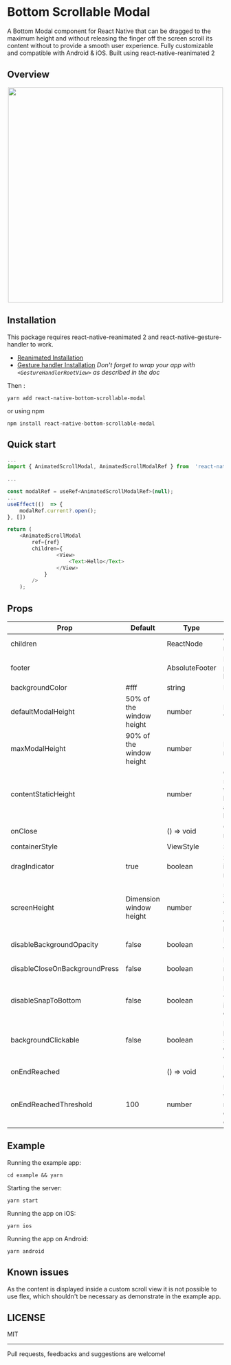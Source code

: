 # Bottom Scrollable Modal

A Bottom Modal component for React Native that can be dragged to the maximum height and without releasing the finger off the screen scroll its content without to provide a smooth user experience. Fully customizable and compatible with Android & iOS. Built using react-native-reanimated 2

## Overview

<p align="center">
<img src="https://i.imgur.com/K6o4qIH.gifv" height="500" />
</p>

## Installation

This package requires react-native-reanimated 2 and react-native-gesture-handler to work.

- [Reanimated Installation](https://docs.swmansion.com/react-native-reanimated/docs/fundamentals/installation)
- [Gesture handler Installation](https://docs.swmansion.com/react-native-gesture-handler/docs/installation)
  <em>Don't forget to wrap your app with `<GestureHandlerRootView>` as described in the doc</em>

Then :

```
yarn add react-native-bottom-scrollable-modal
```

or using npm

```
npm install react-native-bottom-scrollable-modal
```

## Quick start

```js
...
import { AnimatedScrollModal, AnimatedScrollModalRef } from  'react-native-bottom-modal';

...

const modalRef = useRef<AnimatedScrollModalRef>(null);
...
useEffect(()  => {
	modalRef.current?.open();
}, [])

return (
	<AnimatedScrollModal
		ref={ref}
		children={
				<View>
					<Text>Hello</Text>
				</View>
			}
		/>
	);
```

## Props

| Prop                          | Default                  | Type           | Description                                                                                                                                                          |
| ----------------------------- | ------------------------ | -------------- | -------------------------------------------------------------------------------------------------------------------------------------------------------------------- |
| children                      |                          | ReactNode      | Content to render inside the modal                                                                                                                                   |
| footer                        |                          | AbsoluteFooter | Element to render in absolute position over the modal at the bottom of the screen                                                                                    |
| backgroundColor               | #fff                     | string         | Background color of the modal                                                                                                                                        |
| defaultModalHeight            | 50% of the window height | number         | Default height of the modal when opened                                                                                                                              |
| maxModalHeight                | 90% of the window height | number         | Maximum height the modal can reach                                                                                                                                   |
| contentStaticHeight           |                          | number         | Only use this prop to set a static height for the content of the modal, if not provided the height will be calculated according to the children height (dynamically) |
| onClose                       |                          | () => void     | Callback called when the modal has been closed                                                                                                                       |
| containerStyle                |                          | ViewStyle      | Style of the container                                                                                                                                               |
| dragIndicator                 | true                     | boolean        | Show or not the dragging indicator at the top of the modal content                                                                                                   |
| screenHeight                  | Dimension window height  | number         | Use this props to overide the size in which the modal should work, useful if the modal should start after some elements which are at the bottom of the screen        |
| disableBackgroundOpacity      | false                    | boolean        | Disable the opacity applied on the background                                                                                                                        |
| disableCloseOnBackgroundPress | false                    | boolean        | If true then it will not close the modal when background is pressed                                                                                                  |
| disableSnapToBottom           | false                    | boolean        | If true the modal will not close when the user drag it down, instead it will snap to the `defaultModalHeight`                                                        |
| backgroundClickable           | false                    | boolean        | If true the background will be pressable, usually this prop should be used with `disableCloseOnBackgroundPress` & `disableBackgroundOpacity`                         |
| onEndReached                  |                          | () => void     | Function called when the end of the content is reached                                                                                                               |
| onEndReachedThreshold         | 100                      | number         | How far from the end in pixel the bottom edge of the content must be from the end of the content to trigger the `onEndReached` callback.                             |

## Example

Running the example app:

```
cd example && yarn
```

Starting the server:

```
yarn start
```

Running the app on iOS:

```
yarn ios
```

Running the app on Android:

```
yarn android
```

## Known issues

As the content is displayed inside a custom scroll view it is not possible to use flex, which shouldn't be necessary as demonstrate in the example app.

## LICENSE

MIT

---

Pull requests, feedbacks and suggestions are welcome!
